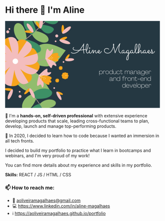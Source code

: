 
# Hi there 👋 I'm Aline

![Banner](./AlineMagalhaes.png)


:muscle: I'm a **hands-on, self-driven professional** with extensive experience developing products that scale, leading cross-functional teams to plan, develop, launch and manage top-performing products. 

🌱 In 2020, I decided to learn how to code because I wanted an immersion in all tech fronts.

I decided to build my portfolio to practice what I learn in bootcamps and webinars, and I'm very proud of my work!

You can find more details about my experience and skills in my portfolio.

**Skills:** REACT / JS / HTML / CSS


### 📫 How to reach me: 

- :email: aoliveiramagalhaes@gmail.com
- :computer: https://www.linkedin.com/in/aline-magalhaes
- :information_source: https://aoliveiramagalhaes.github.io/portfolio

